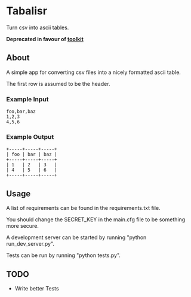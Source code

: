 # Tabalisr
Turn csv into ascii tables.

**Deprecated in favour of [toolkit](https://github.com/andytom/toolkit)**
 
## About

A simple app for converting csv files into a nicely formatted
ascii table.

The first row is assumed to be the header.

### Example Input
    foo,bar,baz
    1,2,3
    4,5,6

### Example Output
    +-----+-----+-----+
    | foo | bar | baz |
    +-----+-----+-----+
    | 1   | 2   | 3   |
    | 4   | 5   | 6   |
    +-----+-----+-----+

## Usage

A list of requirements can be found in the requirements.txt file.

You should change the SECRET_KEY in the main.cfg file to be something more secure.

A development server can be started by running "python run_dev_server.py".

Tests can be run by running "python tests.py".

## TODO
* Write better Tests
